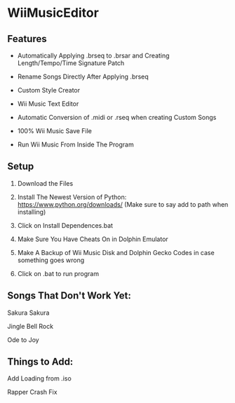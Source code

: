 # WiiMusicEditor

## Features

- Automatically Applying .brseq to .brsar and Creating Length/Tempo/Time Signature Patch

- Rename Songs Directly After Applying .brseq

- Custom Style Creator

- Wii Music Text Editor

- Automatic Conversion of .midi or .rseq when creating Custom Songs

- 100% Wii Music Save File

- Run Wii Music From Inside The Program

## Setup
 
1. Download the Files

2. Install The Newest Version of Python: https://www.python.org/downloads/ (Make sure to say add to path when installing)

3. Click on Install Dependences.bat

4. Make Sure You Have Cheats On in Dolphin Emulator

5. Make A Backup of Wii Music Disk and Dolphin Gecko Codes in case something goes wrong

6. Click on .bat to run program

## Songs That Don't Work Yet:

Sakura Sakura

Jingle Bell Rock

Ode to Joy

## Things to Add:

Add Loading from .iso

Rapper Crash Fix
